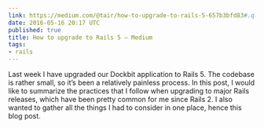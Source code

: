 ```yaml
---
link: https://medium.com/@tair/how-to-upgrade-to-rails-5-657b3bfd83#.ql03cvfrd
date: 2016-05-16 20:17 UTC
published: true
title: How to upgrade to Rails 5 — Medium
tags:
- rails
---
```


Last week I have upgraded our Dockbit application to Rails 5. The codebase is rather small, so it’s been a relatively painless process. In this post, I would like to summarize the practices that I follow when upgrading to major Rails releases, which have been pretty common for me since Rails 2. I also wanted to gather all the things I had to consider in one place, hence this blog post.
